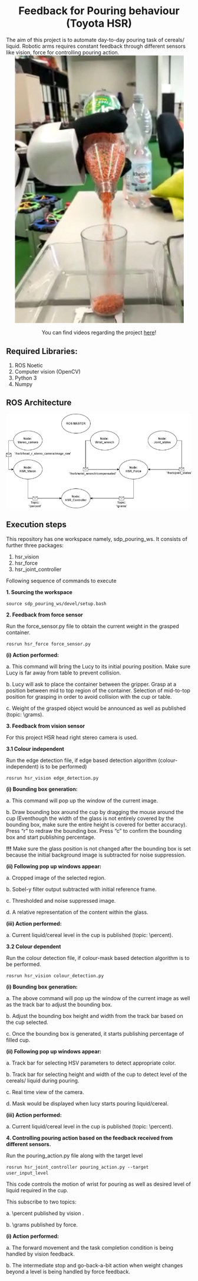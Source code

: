<div align="center">
  <h1 align="center">Feedback for Pouring behaviour (Toyota HSR) </h1>
</div>
The aim of this project is to automate  day-to-day pouring task of cereals/ liquid. Robotic arms requires constant feedback through different sensors like vision, force for controlling pouring action.   
<div align="center"><img width="460" src="images/Pouring.png"></div>

<p align="center">
  You can find videos regarding the project <a href="https://drive.google.com/drive/folders/1kR5nTP0gXL9nWmM3-G-pLP0K_tlWbNDW">here</a>!
</p>

## Required Libraries:

1. ROS Noetic
2. Computer vision (OpenCV)
3. Python 3
4. Numpy

## ROS Architecture
![ROS_architecture](images/ROS_architecture.png)

## Execution steps

This repository has one workspace namely, sdp_pouring_ws. It consists of further three packages:

1. hsr_vision
2. hsr_force
3. hsr_joint_controller

Following sequence of commands to execute

<b>1. Sourcing the workspace  </b>

```
source sdp_pouring_ws/devel/setup.bash
```

<b>2. Feedback from force sensor</b>

Run the force_sensor.py file to obtain the current weight in the grasped container. 

```
rosrun hsr_force force_sensor.py
```

<b>(i) Action performed:</b>

a. This command will bring the Lucy to its initial pouring position. Make sure Lucy is far away from table to prevent collision.

b. Lucy will ask to place the container between the gripper. Grasp at a position between mid to top region of the container. Selection of mid-to-top position for grasping in order to avoid collision with the cup or table. 

c. Weight of the grasped object would be announced as well as published (topic: \grams).

<b>3. Feedback from vision sensor</b>

For this project HSR head right stereo camera is used. 

<b> 3.1 Colour independent</b>

Run the edge detection file, if edge based detection algorithm (colour-independent) is to be performed)

```
rosrun hsr_vision edge_detection.py
```

<b>(i) Bounding box generation:</b>

a. This command will pop up the window of the current image. 

b. Draw bounding box around the cup by dragging the mouse around the cup (Eventhough the width of the glass is not entirely covered by the bounding box, make sure the entire height is covered for better accuracy). Press “r” to redraw the bounding box. Press “c” to confirm the bounding box and start publishing percentage.

<b>!!!</b> Make sure the glass position is not changed after the bounding box is set because the initial background image is subtracted for noise suppression.

<b>(ii) Following pop up windows appear:</b>

a. Cropped image of the selected region.

b. Sobel-y filter output subtracted with initial reference frame.

c. Thresholded and noise suppressed image.

d. A relative representation of the content within the glass.

<b>(iii) Action performed:</b>

a. Current liquid/cereal level in the cup is published (topic: \percent).

<b>3.2 Colour dependent </b>

Run the colour detection file, if colour-mask based detection algorithm is to be performed. 

```
rosrun hsr_vision colour_detection.py
```
<b>(i) Bounding box generation:</b>

a. The above command will pop up the window of the current image as well as the track bar to adjust the bounding box.

b. Adjust the bounding box height and width from the track bar based on the cup selected. 

c. Once the bounding box is generated, it starts publishing percentage of filled cup. 

<b>(ii) Following pop up windows appear:</b>

a. Track bar for selecting HSV parameters to detect appropriate color.

b. Track bar for selecting height and width of the cup to detect level of the cereals/ liquid during pouring.

c. Real time view of the camera.

d. Mask would be displayed when lucy starts pouring liquid/cereal.

<b>(iii) Action performed:</b>

a. Current liquid/cereal level in the cup is published (topic: \percent).

<b>4. Controlling pouring action based on the feedback received from different sensors.</b>

Run the pouring_action.py file along with the target level

```
rosrun hsr_joint_controller pouring_action.py --target user_input_level
```

This code controls the motion of wrist for pouring as well as desired level of liquid required in the cup. 

This subscribe to two topics:

a. \percent published by vision .

b. \grams published by force.

<b>(i) Action performed:</b>

a. The forward movement and the task completion condition is being handled by vision feedback.

b. The intermediate stop and go-back-a-bit action when weight changes beyond a level is being handled by force feedback.
